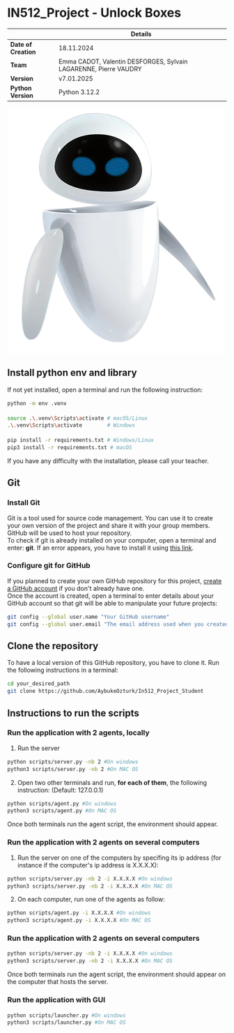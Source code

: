 # IN512_Project - Unlock Boxes

|                       | **Details**                                                           |
|-----------------------|-----------------------------------------------------------------------|
| **Date of Creation**  | 18.11.2024                                                            |
| **Team**              | Emma CADOT, Valentin DESFORGES, Sylvain LAGARENNE, Pierre VAUDRY      |
| **Version**           | v7.01.2025                                                            |
| **Python Version**    | Python 3.12.2                                                         |          

![Description of the image](.\resources\img\wall-e.png)

## Install python env and library
If not yet installed, open a terminal and run the following instruction:

```bash
python -m env .venv

source .\.venv\Scripts\activate # macOS/Linux
.\.venv\Scripts\activate        # Windows

pip install -r requirements.txt # Windows/Linux
pip3 install -r requirements.txt # macOS
```

If you have any difficulty with the installation, please call your teacher.

## Git
### Install Git
Git is a tool used for source code management. You can use it to create your own version of the project and share it with your group members. GitHub will be used to host your repository.</br>
To check if git is already installed on your computer, open a terminal and enter: **git**. If an error appears, you have to install it using [this link](https://git-scm.com/downloads).

### Configure git for GitHub
If you planned to create your own GitHub repository for this project, [create a GitHub account](https://github.com/signup?ref_cta=Sign+up&ref_loc=header+logged+out&ref_page=%2F&source=header-home) if you don't already have one.</br>
Once the account is created, open a terminal to enter details about your GitHub account so that git will be able to manipulate your future projects:
```bash
git config --global user.name "Your GitHub username"
git config --global user.email "The email address used when you created your GitHub account"
```

## Clone the repository
To have a local version of this GitHub repository, you have to clone it. Run the following instructions in a terminal:
<!-- ### Clone it with VS Code
1. Copy the url of the repository
2. On VS Code, press **Ctrl + Shift + P** (on Windows) or **Cmd + Shift + P** (on MAC OS) to open the command palette.
3. Press **clone** then click on **Gt:clone**.
4. Paste the url copied from step 1 then press 'Enter'.
5. In the pop-up window, specify where you want to clone the project.

### Clone it with command lines
Another solution is to open a terminal and run: -->
```bash
cd your_desired_path
git clone https://github.com/AybukeOzturk/In512_Project_Student
```

## Instructions to run the scripts
### Run the application with 2 agents, locally
1. Run the server
```bash
python scripts/server.py -nb 2 #On windows
python3 scripts/server.py -nb 2 #On MAC OS
```

2. Open two other terminals and run, **for each of them**, the following instruction:
(Default: 127.0.0.1)
```bash
python scripts/agent.py #On windows
python3 scripts/agent.py #On MAC OS
```

Once both terminals run the agent script, the environment should appear.


### Run the application with 2 agents on several computers
1. Run the server on one of the computers by specifing its ip address (for instance if the computer's ip address is X.X.X.X):
```bash
python scripts/server.py -nb 2 -i X.X.X.X #On windows
python3 scripts/server.py -nb 2 -i X.X.X.X #On MAC OS
```

2. On each computer, run one of the agents as follow:
```bash
python scripts/agent.py -i X.X.X.X #On windows
python3 scripts/agent.py -i X.X.X.X #On MAC OS
```

### Run the application with 2 agents on several computers
```bash
python scripts/server.py -nb 2 -i X.X.X.X #On windows
python3 scripts/server.py -nb 2 -i X.X.X.X #On MAC OS
```

Once both terminals run the agent script, the environment should appear on the computer that hosts the server.

### Run the application with GUI
```bash
python scripts/launcher.py #On windows
python3 scripts/launcher.py #On MAC OS
```
